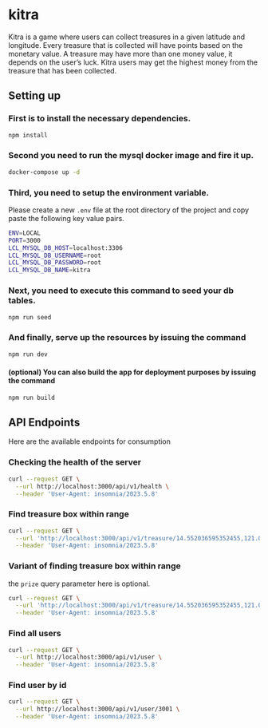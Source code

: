 # kitra
Kitra is a game where users can collect treasures in a given latitude and longitude. Every treasure that is collected will have points based on the monetary value. A treasure may have more than one money value, it depends on the user’s luck. Kitra users may get the highest money from the treasure that has been collected.

## Setting up
### First is to install the necessary dependencies.
```bash
npm install
```

### Second you need to run the mysql docker image and fire it up.
```bash
docker-compose up -d
```

### Third, you need to setup the environment variable. 
Please create a new `.env` file at the root directory of the project and copy paste the following key value pairs.
```bash
ENV=LOCAL
PORT=3000
LCL_MYSQL_DB_HOST=localhost:3306
LCL_MYSQL_DB_USERNAME=root
LCL_MYSQL_DB_PASSWORD=root
LCL_MYSQL_DB_NAME=kitra
```

### Next, you need to execute this command to seed your db tables.
```bash
npm run seed
```

### And finally, serve up the resources by issuing the command
```bash
npm run dev
```

#### (optional) You can also build the app for deployment purposes by issuing the command
```bash
npm run build
```

## API Endpoints
Here are the available endpoints for consumption

### Checking the health of the server
```bash
curl --request GET \
  --url http://localhost:3000/api/v1/health \
  --header 'User-Agent: insomnia/2023.5.8'
```

### Find treasure box within range
```bash
curl --request GET \
  --url 'http://localhost:3000/api/v1/treasure/14.552036595352455,121.01696118771324/1' \
  --header 'User-Agent: insomnia/2023.5.8'
```

### Variant of finding treasure box within range
the `prize` query parameter here is optional.
```bash
curl --request GET \
  --url 'http://localhost:3000/api/v1/treasure/14.552036595352455,121.01696118771324/1?prize=30' \
  --header 'User-Agent: insomnia/2023.5.8'
```

### Find all users
```bash
curl --request GET \
  --url http://localhost:3000/api/v1/user \
  --header 'User-Agent: insomnia/2023.5.8'
```

### Find user by id
```bash
curl --request GET \
  --url http://localhost:3000/api/v1/user/3001 \
  --header 'User-Agent: insomnia/2023.5.8'
```
